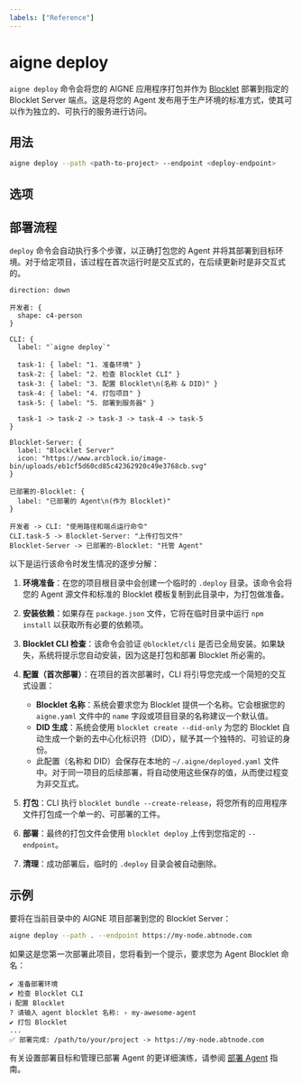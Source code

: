 ```yaml
---
labels: ["Reference"]
---
```


# aigne deploy

`aigne deploy` 命令会将您的 AIGNE 应用程序打包并作为 [Blocklet](https://www.blocklet.dev/) 部署到指定的 Blocklet Server 端点。这是将您的 Agent 发布用于生产环境的标准方式，使其可以作为独立的、可执行的服务进行访问。

## 用法

```bash 基本用法 icon=mdi:console
aigne deploy --path <path-to-project> --endpoint <deploy-endpoint>
```

## 选项

<x-field data-name="--path" data-type="string" data-required="true" data-desc="指定包含 aigne.yaml 文件的 AIGNE 项目目录的路径。"></x-field>

<x-field data-name="--endpoint" data-type="string" data-required="true" data-desc="将要部署应用程序的 Blocklet Server 端点的 URL。"></x-field>

## 部署流程

`deploy` 命令会自动执行多个步骤，以正确打包您的 Agent 并将其部署到目标环境。对于给定项目，该过程在首次运行时是交互式的，在后续更新时是非交互式的。

```d2 部署工作流
direction: down

开发者: {
  shape: c4-person
}

CLI: {
  label: "`aigne deploy`"

  task-1: { label: "1. 准备环境" }
  task-2: { label: "2. 检查 Blocklet CLI" }
  task-3: { label: "3. 配置 Blocklet\n(名称 & DID)" }
  task-4: { label: "4. 打包项目" }
  task-5: { label: "5. 部署到服务器" }

  task-1 -> task-2 -> task-3 -> task-4 -> task-5
}

Blocklet-Server: {
  label: "Blocklet Server"
  icon: "https://www.arcblock.io/image-bin/uploads/eb1cf5d60cd85c42362920c49e3768cb.svg"
}

已部署的-Blocklet: {
  label: "已部署的 Agent\n(作为 Blocklet)"
}

开发者 -> CLI: "使用路径和端点运行命令"
CLI.task-5 -> Blocklet-Server: "上传打包文件"
Blocklet-Server -> 已部署的-Blocklet: "托管 Agent"
```

以下是运行该命令时发生情况的逐步分解：

1.  **环境准备**：在您的项目根目录中会创建一个临时的 `.deploy` 目录。该命令会将您的 Agent 源文件和标准的 Blocklet 模板复制到此目录中，为打包做准备。

2.  **安装依赖**：如果存在 `package.json` 文件，它将在临时目录中运行 `npm install` 以获取所有必要的依赖项。

3.  **Blocklet CLI 检查**：该命令会验证 `@blocklet/cli` 是否已全局安装。如果缺失，系统将提示您自动安装，因为这是打包和部署 Blocklet 所必需的。

4.  **配置（首次部署）**：在项目的首次部署时，CLI 将引导您完成一个简短的交互式设置：
    *   **Blocklet 名称**：系统会要求您为 Blocklet 提供一个名称。它会根据您的 `aigne.yaml` 文件中的 `name` 字段或项目目录的名称建议一个默认值。
    *   **DID 生成**：系统会使用 `blocklet create --did-only` 为您的 Blocklet 自动生成一个新的去中心化标识符（DID），赋予其一个独特的、可验证的身份。
    *   此配置（名称和 DID）会保存在本地的 `~/.aigne/deployed.yaml` 文件中。对于同一项目的后续部署，将自动使用这些保存的值，从而使过程变为非交互式。

5.  **打包**：CLI 执行 `blocklet bundle --create-release`，将您所有的应用程序文件打包成一个单一的、可部署的工件。

6.  **部署**：最终的打包文件会使用 `blocklet deploy` 上传到您指定的 `--endpoint`。

7.  **清理**：成功部署后，临时的 `.deploy` 目录会被自动删除。

## 示例

要将在当前目录中的 AIGNE 项目部署到您的 Blocklet Server：

```bash 部署一个项目 icon=mdi:console
aigne deploy --path . --endpoint https://my-node.abtnode.com
```

如果这是您第一次部署此项目，您将看到一个提示，要求您为 Agent Blocklet 命名：

```text 首次部署提示
✔ 准备部署环境
✔ 检查 Blocklet CLI
ℹ 配置 Blocklet
? 请输入 agent blocklet 名称: › my-awesome-agent
✔ 打包 Blocklet
...
✅ 部署完成: /path/to/your/project -> https://my-node.abtnode.com
```

有关设置部署目标和管理已部署 Agent 的更详细演练，请参阅 [部署 Agent](./guides-deploying-agents.md) 指南。
